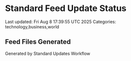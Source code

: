 # Standard Feed Update Status
Last updated: Fri Aug  8 17:39:55 UTC 2025
Categories: technology,business,world

## Feed Files Generated

Generated by Standard Updates Workflow
